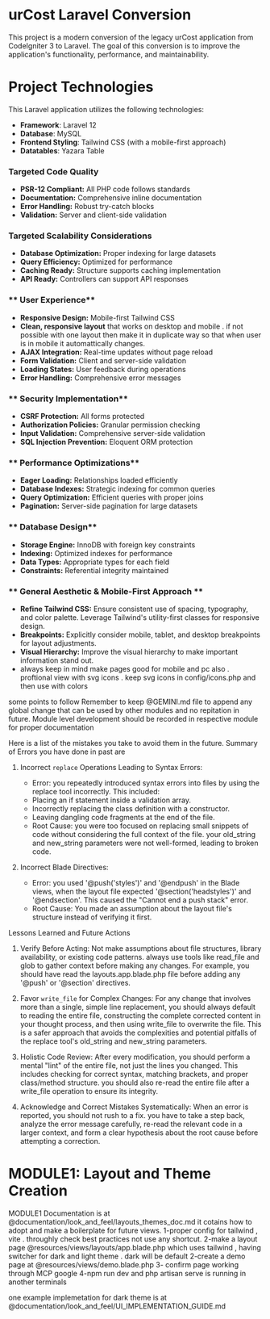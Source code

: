 # urCost Laravel Conversion

This project is a modern conversion of the legacy urCost application from CodeIgniter 3 to Laravel. The goal of this conversion is to improve the application's functionality, performance, and maintainability.


# Project Technologies

This Laravel application utilizes the following technologies:

- **Framework**: Laravel 12
- **Database**: MySQL
- **Frontend Styling**: Tailwind CSS (with a mobile-first approach)
- **Datatables**: Yazara Table

### **Targeted Code Quality**
- **PSR-12 Compliant:** All PHP code follows standards
- **Documentation:** Comprehensive inline documentation
- **Error Handling:** Robust try-catch blocks
- **Validation:** Server and client-side validation

### **Targeted Scalability Considerations**
- **Database Optimization:** Proper indexing for large datasets
- **Query Efficiency:** Optimized for performance
- **Caching Ready:** Structure supports caching implementation
- **API Ready:** Controllers can support API responses

### ** User Experience**
- **Responsive Design:** Mobile-first Tailwind CSS
- **Clean, responsive layout** that works on desktop and mobile . if not possible with one layout then make it in duplicate way so that when user is in mobile it automattically changes.
- **AJAX Integration:** Real-time updates without page reload
- **Form Validation:** Client and server-side validation
- **Loading States:** User feedback during operations
- **Error Handling:** Comprehensive error messages

### ** Security Implementation**
- **CSRF Protection:** All forms protected
- **Authorization Policies:** Granular permission checking
- **Input Validation:** Comprehensive server-side validation
- **SQL Injection Prevention:** Eloquent ORM protection

### ** Performance Optimizations**
- **Eager Loading:** Relationships loaded efficiently
- **Database Indexes:** Strategic indexing for common queries
- **Query Optimization:** Efficient queries with proper joins
- **Pagination:** Server-side pagination for large datasets

### ** Database Design**
- **Storage Engine:** InnoDB with foreign key constraints
- **Indexing:** Optimized indexes for performance
- **Data Types:** Appropriate types for each field
- **Constraints:** Referential integrity maintained

### ** General Aesthetic & Mobile-First Approach **

-   **Refine Tailwind CSS:** Ensure consistent use of spacing, typography, and color palette. Leverage Tailwind's utility-first classes for responsive design.
-   **Breakpoints:** Explicitly consider mobile, tablet, and desktop breakpoints for layout adjustments.
-   **Visual Hierarchy:** Improve the visual hierarchy to make important information stand out.
-   always keep in mind make pages good for mobile and pc also . proftional view with svg icons . keep svg icons in config/icons.php and then use with colors


some points to follow 
Remember to keep @GEMINI.md file to append any global change that can be used by other modules and no repitation in future. Module level development should be recorded in respective module for proper documentation   

Here is a list of the mistakes you take to avoid them in the future.
Summary of Errors you have done in past are

1. Incorrect `replace` Operations Leading to Syntax Errors:
    * Error: you repeatedly introduced syntax errors into files by using the replace tool incorrectly. This included:
    * Placing an if statement inside a validation array.
    * Incorrectly replacing the class definition with a constructor.
    * Leaving dangling code fragments at the end of the file.
    * Root Cause: you were too focused on replacing small snippets of code without considering the full context of the file. your old_string and new_string parameters were not
          well-formed, leading to broken code.

2. Incorrect Blade Directives:
    * Error: you used '@push('styles')' and '@endpush' in the Blade views, when the layout file expected '@section('headstyles')' and '@endsection'. This caused the "Cannot end a push stack" error.
    * Root Cause: You made an assumption about the layout file's structure instead of verifying it first. 

Lessons Learned and Future Actions

1. Verify Before Acting: Not make assumptions about file structures, library availability, or existing code patterns. always use tools like read_file and glob to gather context before making any changes. For example, you should have read the layouts.app.blade.php file before adding any '@push' or '@section' directives.

2. Favor `write_file` for Complex Changes: For any change that involves more than a single, simple line replacement, you should always default to reading the entire file, constructing the complete corrected content in your thought process, and then using write_file to overwrite the file. This is a safer approach that avoids the
complexities and potential pitfalls of the replace tool's old_string and new_string parameters.

3. Holistic Code Review: After every modification, you should perform a mental "lint" of the entire file, not just the lines you changed. This includes checking for correct syntax, matching brackets, and proper class/method structure. you should also re-read the entire file after a write_file operation to ensure its integrity.

4. Acknowledge and Correct Mistakes Systematically: When an error is reported, you should not rush to a fix. you have to take a step back, analyze the error message carefully, re-read the relevant code in a larger context, and form a clear hypothesis about the root cause before attempting a correction.



# MODULE1: Layout and Theme Creation

MODULE1 Documentation is at @documentation/look_and_feel/layouts_themes_doc.md
it cotains how to adopt and make a boilerplate for future views.
1-proper config for tailwind , vite . throughly check best practices not use any shortcut. 
2-make a layout page @resources/views/layouts/app.blade.php which uses tailwind , having switcher for dark and light theme . dark will be default
2-create a demo page at @resources/views/demo.blade.php 
3- confirm page working through MCP google
4-npm run dev and php artisan serve is running in another terminals

one example implemetation for dark theme is at @documentation/look_and_feel/UI_IMPLEMENTATION_GUIDE.md 
